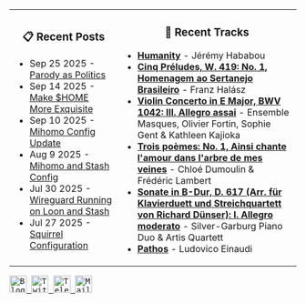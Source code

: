 <div align="center">
  <table>
    <tr>
      <td>
        <div align="center">
          <h3>📋 Recent Posts</h3>
        </div>
        <div align="left">
        
<!-- feed start -->
- Sep 25 2025 - [Parody as Politics](https://gholts.top/posts/parody-as-politics/)
- Sep 14 2025 - [Make $HOME More Exquisite](https://gholts.top/posts/home-dir-organization/)
- Sep 10 2025 - [Mihomo Config Update](https://gholts.top/posts/yaml-update/)
- Aug 9 2025 - [Mihomo and Stash Config](https://gholts.top/posts/yaml/)
- Jul 30 2025 - [Wireguard Running on Loon and Stash](https://gholts.top/posts/wireguard/)
- Jul 27 2025 - [Squirrel Configuration](https://gholts.top/posts/squirrel-config/)
<!-- feed end -->
        
</div>
      </td>
      <td>
        <div align="center">
          <h3>🎵 Recent Tracks</h3>
        </div>
        <div align="left">
        
<!--START_LASTFM_RECENT:{"rows": 6}-->
- **[Humanity](https://www.last.fm/music/J%C3%A9r%C3%A9my+Hababou/_/Humanity)** - Jérémy Hababou<br/>
- **[Cinq Préludes, W. 419: No. 1, Homenagem ao Sertanejo Brasileiro](https://www.last.fm/music/Franz+Hal%C3%A1sz/_/Cinq+Pr%C3%A9ludes,+W.+419:+No.+1,+Homenagem+ao+Sertanejo+Brasileiro)** - Franz Halász<br/>
- **[Violin Concerto in E Major, BWV 1042: III. Allegro assai](https://www.last.fm/music/Ensemble+Masques,+Olivier+Fortin,+Sophie+Gent+&+Kathleen+Kajioka/_/Violin+Concerto+in+E+Major,+BWV+1042:+III.+Allegro+assai)** - Ensemble Masques, Olivier Fortin, Sophie Gent & Kathleen Kajioka<br/>
- **[Trois poèmes: No. 1, Ainsi chante l'amour dans l'arbre de mes veines](https://www.last.fm/music/Chlo%C3%A9+Dumoulin+&+Fr%C3%A9d%C3%A9ric+Lambert/_/Trois+po%C3%A8mes:+No.+1,+Ainsi+chante+l%27amour+dans+l%27arbre+de+mes+veines)** - Chloé Dumoulin & Frédéric Lambert<br/>
- **[Sonate in B-Dur, D. 617 (Arr. für Klavierduett und Streichquartett von Richard Dünser): I. Allegro moderato](https://www.last.fm/music/Silver-Garburg+Piano+Duo+&+Artis+Quartett/_/Sonate+in+B-Dur,+D.+617+(Arr.+f%C3%BCr+Klavierduett+und+Streichquartett+von+Richard+D%C3%BCnser):+I.+Allegro+moderato)** - Silver-Garburg Piano Duo & Artis Quartett<br/>
- **[Pathos](https://www.last.fm/music/Ludovico+Einaudi/_/Pathos)** - Ludovico Einaudi<br/>
<!--END_LASTFM_RECENT-->
        
</div>
      </td>
    </tr>
  </table>
</div>

<div align="left">
  <kbd>
    <a href="https://gholts.top/">
      <img
        src="https://img.shields.io/badge/Blog-black?logo=astro&logoColor=white&style=flat"
        alt="Blog"
        height="30"
      />
    </a>
  </kbd>
  <kbd>
    <a href="https://x.com/GhostMxv/">
      <img
        src="https://img.shields.io/badge/Twitter-black?logo=x&logoColor=white&style=flat"
        alt="Twitter"
        height="30"
      />
    </a>
  </kbd>
  <kbd>
    <a href="https://t.me/Gholts0c/">
      <img
        src="https://img.shields.io/badge/Telegram-blue?logo=telegram&logoColor=white&style=flat"
        alt="Telegram"
        height="30"
      />
    </a>
  </kbd>
  <kbd>
    <a href="mailto:gholts0@icloud.com">
      <img
        src="https://img.shields.io/badge/Mail-red?logo=gmail&logoColor=white&style=flat"
        alt="Mail"
        height="30"
      />
    </a>
  </kbd>
</div>
